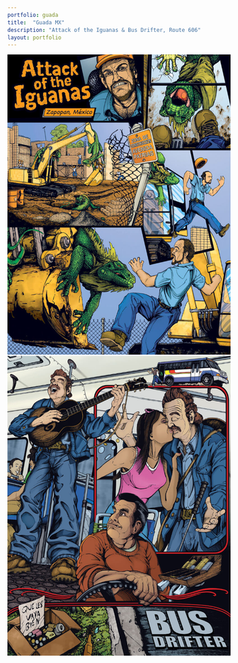 ```yaml
---
portfolio: guada
title:  "Guada MX"
description: "Attack of the Iguanas & Bus Drifter, Route 606"
layout: portfolio
---
```

<div class="row">
    <div class="col-md-6">
    <img src="../images/guada1.jpg" class="img-fluid"/>
    </div>
    <div class="col-md-6">
    <img src="../images/guada2.jpg" class="img-fluid"/>
    </div>
</div>